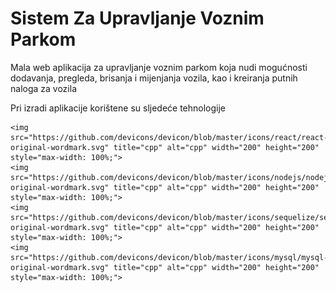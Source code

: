 # Sistem Za Upravljanje Voznim Parkom

Mala web aplikacija za upravljanje voznim parkom koja nudi mogućnosti dodavanja, pregleda, brisanja i mijenjanja vozila, kao i kreiranja putnih naloga za vozila

Pri izradi aplikacije korištene su sljedeće tehnologije

<div float="left">
  
    <img src="https://github.com/devicons/devicon/blob/master/icons/react/react-original-wordmark.svg" title="cpp" alt="cpp" width="200" height="200"   style="max-width: 100%;">
    <img src="https://github.com/devicons/devicon/blob/master/icons/nodejs/nodejs-original-wordmark.svg" title="cpp" alt="cpp" width="200" height="200" style="max-width: 100%;">
    <img src="https://github.com/devicons/devicon/blob/master/icons/sequelize/sequelize-original-wordmark.svg" title="cpp" alt="cpp" width="200" height="200" style="max-width: 100%;">
    <img src="https://github.com/devicons/devicon/blob/master/icons/mysql/mysql-original-wordmark.svg" title="cpp" alt="cpp" width="200" height="200" style="max-width: 100%;">
    

</div>
